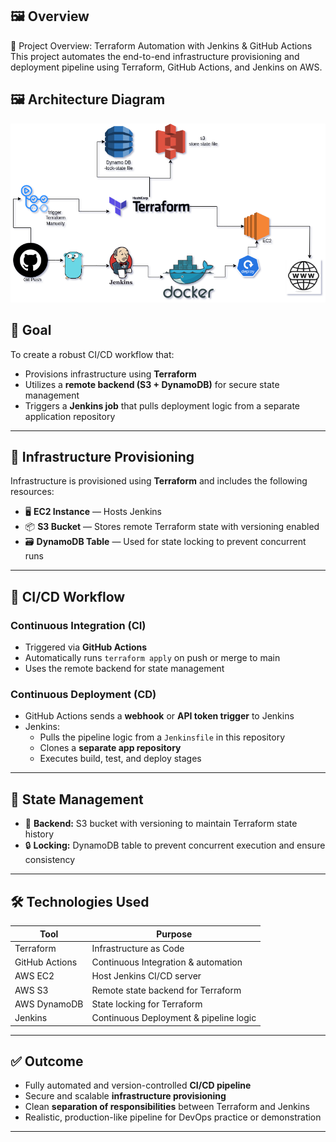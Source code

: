 ## 🖼️ Overview
📌 Project Overview: Terraform Automation with Jenkins & GitHub Actions
This project automates the end-to-end infrastructure provisioning and deployment pipeline using Terraform, GitHub Actions, and Jenkins on AWS.

## 🖼️ Architecture Diagram

![Architecture](./assets/Terraform-2ndpro.drawio.png)


## 🎯 Goal

To create a robust CI/CD workflow that:

- Provisions infrastructure using **Terraform**
- Utilizes a **remote backend (S3 + DynamoDB)** for secure state management
- Triggers a **Jenkins job** that pulls deployment logic from a separate application repository

---

## 🧱 Infrastructure Provisioning

Infrastructure is provisioned using **Terraform** and includes the following resources:

- 🖥️ **EC2 Instance** — Hosts Jenkins
- 📦 **S3 Bucket** — Stores remote Terraform state with versioning enabled
- 🗃️ **DynamoDB Table** — Used for state locking to prevent concurrent runs

---

## 🔁 CI/CD Workflow

### Continuous Integration (CI)

- Triggered via **GitHub Actions**
- Automatically runs `terraform apply` on push or merge to main
- Uses the remote backend for state management

### Continuous Deployment (CD)

- GitHub Actions sends a **webhook** or **API token trigger** to Jenkins
- Jenkins:
  - Pulls the pipeline logic from a `Jenkinsfile` in this repository
  - Clones a **separate app repository**
  - Executes build, test, and deploy stages

---

## 🔐 State Management

- 📁 **Backend:** S3 bucket with versioning to maintain Terraform state history
- 🔒 **Locking:** DynamoDB table to prevent concurrent execution and ensure consistency

---

## 🛠️ Technologies Used

| Tool            | Purpose                                |
|-----------------|----------------------------------------|
| Terraform       | Infrastructure as Code                 |
| GitHub Actions  | Continuous Integration & automation    |
| AWS EC2         | Host Jenkins CI/CD server              |
| AWS S3          | Remote state backend for Terraform     |
| AWS DynamoDB    | State locking for Terraform            |
| Jenkins         | Continuous Deployment & pipeline logic |

---

## ✅ Outcome

- Fully automated and version-controlled **CI/CD pipeline**
- Secure and scalable **infrastructure provisioning**
- Clean **separation of responsibilities** between Terraform and Jenkins
- Realistic, production-like pipeline for DevOps practice or demonstration

---

